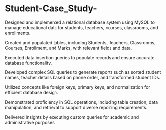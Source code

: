 # Student-Case_Study-
Designed and implemented a relational database system using MySQL to manage educational data for students, teachers, courses, classrooms, and enrollments.

Created and populated tables, including Students, Teachers, Classrooms, Courses, Enrollment, and Marks, with relevant fields and data.

Executed data insertion queries to populate records and ensure accurate database functionality.

Developed complex SQL queries to generate reports such as sorted student names, teacher details based on phone order, and transformed student IDs.

Utilized concepts like foreign keys, primary keys, and normalization for efficient database design.

Demonstrated proficiency in SQL operations, including table creation, data manipulation, and retrieval to support diverse reporting requirements.

Delivered insights by executing custom queries for academic and administrative purposes.
